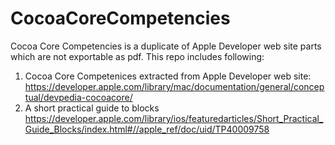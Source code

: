 CocoaCoreCompetencies
=====================

Cocoa Core Competencies is a duplicate of Apple Developer web site parts which are not exportable as pdf.
This repo includes following:
1. Cocoa Core Competenices extracted from Apple Developer web site:
https://developer.apple.com/library/mac/documentation/general/conceptual/devpedia-cocoacore/
2. A short practical guide to blocks
https://developer.apple.com/library/ios/featuredarticles/Short_Practical_Guide_Blocks/index.html#//apple_ref/doc/uid/TP40009758


